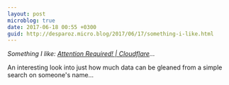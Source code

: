 ```yaml
---
layout: post
microblog: true
date: 2017-06-18 00:55 +0300
guid: http://desparoz.micro.blog/2017/06/17/something-i-like.html
---
```

<em>Something I like: <a class="u-like-of" href="https://ethankaplan.com/whats-in-a-name-e03fd3220f54?source=ifttt--------------2">Attention Required! | Cloudflare</a>...</em>

An interesting look into just how much data can be gleaned from a simple search on someone's name…
